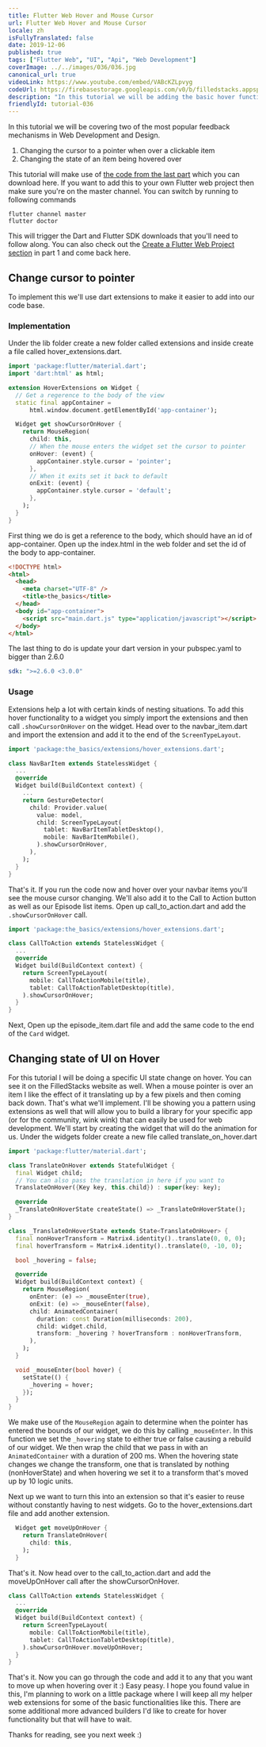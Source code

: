 ```yaml
---
title: Flutter Web Hover and Mouse Cursor
url: Flutter Web Hover and Mouse Cursor
locale: zh
isFullyTranslated: false
date: 2019-12-06
published: true
tags: ["Flutter Web", "UI", "Api", "Web Development"]
coverImage: ../../images/036/036.jpg
canonical_url: true
videoLink: https://www.youtube.com/embed/VABcKZLpvyg
codeUrl: https://firebasestorage.googleapis.com/v0/b/filledstacks.appspot.com/o/tutorials%2F036%2F00-starting.zip?alt=media&token=81f753d3-979b-4474-854a-0d508d283ea4
description: "In this tutorial we will be adding the basic hover functionality found on most websites"
friendlyId: tutorial-036
---
```


In this tutorial we will be covering two of the most popular feedback mechanisms in Web Development and Design.

1. Changing the cursor to a pointer when over a clickable item
2. Changing the state of an item being hovered over

This tutorial will make use of [the code from the last part](https://firebasestorage.googleapis.com/v0/b/filledstacks.appspot.com/o/tutorials%2F036%2F00-starting.zip?alt=media&token=81f753d3-979b-4474-854a-0d508d283ea4) which you can download here. If you want to add this to your own Flutter web project then make sure you're on the master channel. You can switch by running to following commands

```
flutter channel master
flutter doctor
```

This will trigger the Dart and Flutter SDK downloads that you'll need to follow along. You can also check out the [Create a Flutter Web Project section](https://www.filledstacks.com/post/create-and-deploy-a-flutter-web-app/#create-a-flutter-web-project) in part 1 and come back here.

## Change cursor to pointer

To implement this we'll use dart extensions to make it easier to add into our code base.

### Implementation

Under the lib folder create a new folder called extensions and inside create a file called hover_extensions.dart.

```dart
import 'package:flutter/material.dart';
import 'dart:html' as html;

extension HoverExtensions on Widget {
  // Get a regerence to the body of the view
  static final appContainer =
      html.window.document.getElementById('app-container');

  Widget get showCursorOnHover {
    return MouseRegion(
      child: this,
      // When the mouse enters the widget set the cursor to pointer
      onHover: (event) {
        appContainer.style.cursor = 'pointer';
      },
      // When it exits set it back to default
      onExit: (event) {
        appContainer.style.cursor = 'default';
      },
    );
  }
}
```

First thing we do is get a reference to the body, which should have an id of app-container. Open up the index.html in the web folder and set the id of the body to app-container.

```html
<!DOCTYPE html>
<html>
  <head>
    <meta charset="UTF-8" />
    <title>the_basics</title>
  </head>
  <body id="app-container">
    <script src="main.dart.js" type="application/javascript"></script>
  </body>
</html>
```

The last thing to do is update your dart version in your pubspec.yaml to bigger than 2.6.0

```yaml
sdk: ">=2.6.0 <3.0.0"
```

### Usage

Extensions help a lot with certain kinds of nesting situations. To add this hover functionality to a widget you simply import the extensions and then call `.showCursorOnHover` on the widget. Head over to the navbar_item.dart and import the extension and add it to the end of the `ScreenTypeLayout`.

```dart
import 'package:the_basics/extensions/hover_extensions.dart';

class NavBarItem extends StatelessWidget {
  ...
  @override
  Widget build(BuildContext context) {
    ...
    return GestureDetector(
      child: Provider.value(
        value: model,
        child: ScreenTypeLayout(
          tablet: NavBarItemTabletDesktop(),
          mobile: NavBarItemMobile(),
        ).showCursorOnHover,
      ),
    );
  }
}
```

That's it. If you run the code now and hover over your navbar items you'll see the mouse cursor changing. We'll also add it to the Call to Action button as well as our Episode list items. Open up call_to_action.dart and add the `.showCursorOnHover` call.

```dart
import 'package:the_basics/extensions/hover_extensions.dart';

class CallToAction extends StatelessWidget {
  ...
  @override
  Widget build(BuildContext context) {
    return ScreenTypeLayout(
      mobile: CallToActionMobile(title),
      tablet: CallToActionTabletDesktop(title),
    ).showCursorOnHover;
  }
}
```

Next, Open up the episode_item.dart file and add the same code to the end of the `Card` widget.

## Changing state of UI on Hover

For this tutorial I will be doing a specific UI state change on hover. You can see it on the FilledStacks website as well. When a mouse pointer is over an item I like the effect of it translating up by a few pixels and then coming back down. That's what we'll implement. I'll be showing you a pattern using extensions as well that will allow you to build a library for your specific app (or for the community, wink wink) that can easily be used for web development. We'll start by creating the widget that will do the animation for us. Under the widgets folder create a new file called translate_on_hover.dart

```dart
import 'package:flutter/material.dart';

class TranslateOnHover extends StatefulWidget {
  final Widget child;
  // You can also pass the translation in here if you want to
  TranslateOnHover({Key key, this.child}) : super(key: key);

  @override
  _TranslateOnHoverState createState() => _TranslateOnHoverState();
}

class _TranslateOnHoverState extends State<TranslateOnHover> {
  final nonHoverTransform = Matrix4.identity()..translate(0, 0, 0);
  final hoverTransform = Matrix4.identity()..translate(0, -10, 0);

  bool _hovering = false;

  @override
  Widget build(BuildContext context) {
    return MouseRegion(
      onEnter: (e) => _mouseEnter(true),
      onExit: (e) => _mouseEnter(false),
      child: AnimatedContainer(
        duration: const Duration(milliseconds: 200),
        child: widget.child,
        transform: _hovering ? hoverTransform : nonHoverTransform,
      ),
    );
  }

  void _mouseEnter(bool hover) {
    setState(() {
      _hovering = hover;
    });
  }
}

```

We make use of the `MouseRegion` again to determine when the pointer has entered the bounds of our widget, we do this by calling `_mouseEnter`. In this function we set the `_hovering` state to either true or false causing a rebuild of our widget. We then wrap the child that we pass in with an `AnimatedContainer` with a duration of 200 ms. When the hovering state changes we change the transform, one that is translated by nothing (nonHoverState) and when hovering we set it to a transform that's moved up by 10 logic units.

Next up we want to turn this into an extension so that it's easier to reuse without constantly having to nest widgets. Go to the hover_extensions.dart file and add another extension.

```dart
  Widget get moveUpOnHover {
    return TranslateOnHover(
      child: this,
    );
  }
```

That's it. Now head over to the call_to_action.dart and add the moveUpOnHover call after the showCursorOnHover.

```dart
class CallToAction extends StatelessWidget {
  ...
  @override
  Widget build(BuildContext context) {
    return ScreenTypeLayout(
      mobile: CallToActionMobile(title),
      tablet: CallToActionTabletDesktop(title),
    ).showCursorOnHover.moveUpOnHover;
  }
}

```

That's it. Now you can go through the code and add it to any that you want to move up when hovering over it :) Easy peasy. I hope you found value in this, I'm planning to work on a little package where I will keep all my helper web extensions for some of the basic functionalities like this. There are some additional more advanced builders I'd like to create for hover functionality but that will have to wait.

Thanks for reading, see you next week :)
